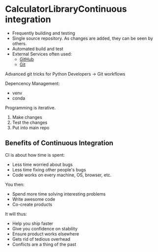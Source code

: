 # CalculatorLibraryContinuous integration

- Frequently building and testing
- Single source repository. As changes are added, they can be seen by others.
- Automated build and test
- External Services often used:
  - [GitHub](https://github.com)
  - [Git](https://git-scm.com)


Advanced git tricks for Python Developers
-> Git workflows

Depencency Management:
- venv
- conda

Programming is iterative.

1. Make changes
2. Test the changes
3. Put into main repo


## Benefits of Continuous Integration
CI is about how time is spent:
- Less time worried about bugs
- Less time fixing other people's bugs
- Code works on every machine, OS, browser, etc.

You then:
- Spend more time solving interesting problems
- Write awesome code
- Co-create products

It will thus:
- Help you ship faster
- Give you confidence on stability
- Ensure product works elsewhere
- Gets rid of tedious overhead
- Conflicts are a thing of the past
